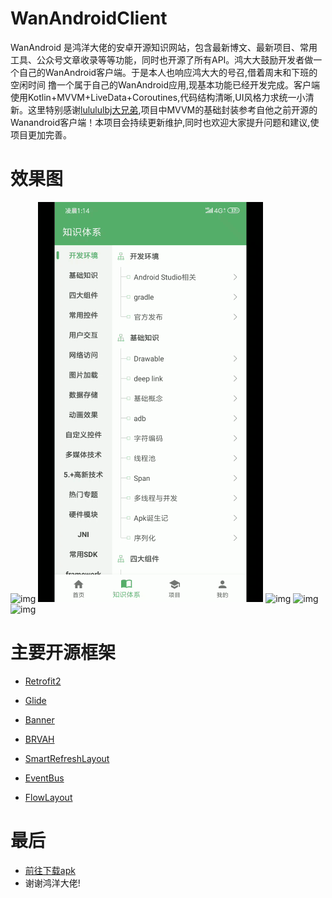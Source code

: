 # WanAndroidClient

WanAndroid 是鸿洋大佬的安卓开源知识网站，包含最新博文、最新项目、常用工具、公众号文章收录等等功能，同时也开源了所有API。鸿大大鼓励开发者做一个自己的WanAndroid客户端。于是本人也响应鸿大大的号召,借着周末和下班的空闲时间
撸一个属于自己的WanAndroid应用,现基本功能已经开发完成。客户端使用Kotlin+MVVM+LiveData+Coroutines,代码结构清晰,UI风格力求统一小清新。这里特别感谢[lulululbj大兄弟](https://github.com/lulululbj/wanandroid),项目中MVVM的基础封装参考自他之前开源的Wanandroid客户端！本项目会持续更新维护,同时也欢迎大家提升问题和建议,使项目更加完善。

# 效果图
 ![img](https://github.com/sskEvan/WanAndroidClient/blob/master/introduce/1.gif)
 ![img](https://github.com/sskEvan/WanAndroidClient/blob/master/introduce/2.gif)
 ![img](https://github.com/sskEvan/WanAndroidClient/blob/master/introduce/3.gif)
 ![img](https://github.com/sskEvan/WanAndroidClient/blob/master/introduce/4.gif)
 ![img](https://github.com/sskEvan/WanAndroidClient/blob/master/introduce/5.gif)

# 主要开源框架

* [Retrofit2](https://github.com/square/retrofit)

* [Glide](https://github.com/bumptech/glide)

* [Banner](https://github.com/youth5201314/banner)

* [BRVAH](https://github.com/CymChad/BaseRecyclerViewAdapterHelper)

* [SmartRefreshLayout](https://github.com/scwang90/SmartRefreshLayout)

* [EventBus](https://github.com/search?q=EventBus)

* [FlowLayout](https://github.com/hongyangAndroid/FlowLayout)

# 最后
*  [前往下载apk](https://github.com/sskEvan/WanAndroidClient/blob/master/introduce/WanAndroidClient.apk)
*  谢谢鸿洋大佬!
